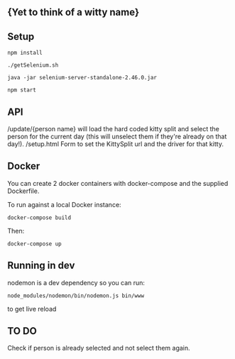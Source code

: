 ## {Yet to think of a witty name}

## Setup

`
npm install
`

`
./getSelenium.sh
`

`
java -jar selenium-server-standalone-2.46.0.jar
`

`
npm start
`

## API
/update/{person name} will load the hard coded kitty split and select the person for the current day (this will unselect them if they're already on that day!).
/setup.html Form to set the KittySplit url and the driver for that kitty.

## Docker

You can create 2 docker containers with docker-compose and the supplied Dockerfile.

To run against a local Docker instance:

`
docker-compose build
`

Then:

`docker-compose up
`

## Running in dev

nodemon is a dev dependency so you can run:

`
node_modules/nodemon/bin/nodemon.js bin/www
`

to get live reload

## TO DO

Check if person is already selected and not select them again.